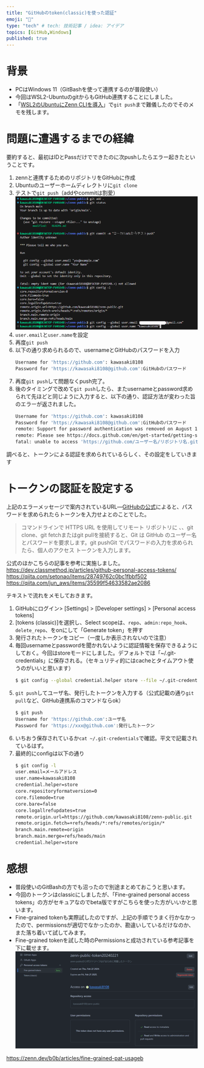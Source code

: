 ```yaml
---
title: "GitHubのtoken(classic)を使った認証"
emoji: "👻"
type: "tech" # tech: 技術記事 / idea: アイデア
topics: [GitHub,Windows]
published: true
---
```

# 背景
* PCはWindows 11（GitBashを使って連携するのが普段使い）
* 今回はWSL2-UbuntuのgitからもGitHub連携することにしました。
* 「[WSL2のUbuntuにZenn CLIを導入](https://zenn.dev/kawasaki8108/articles/20240221-beginzenn)」で`git push`まで難儀したのでそのメモを残します。

# 問題に遭遇するまでの経緯
要約すると、最初はIDとPassだけでできたのに次pushしたらエラー起きたということです。
1. zennと連携するためのリポジトリをGitHubに作成
2. Ubuntuのユーザーホームディレクトリに`git clone`
3. テストで`git push`（addやcommitは割愛）
   ![git1](/images/20240223-githubtoken/zenn015.png)
4. `user.email`と`user.name`を設定
5. 再度`git push`
6. 以下の通り求められるので、usernameとGitHubのパスワードを入力
   ```bash
   Username for 'https://github.com': kawasaki8108
   Password for 'https://kawasaki8108@github.com':GitHubのパスワード
   ```
7. 再度`git push`して問題なくpush完了。
8. 後のタイミングで改めて`git push`したら、またusernameとpassword求められて先ほどと同じように入力すると、以下の通り、認証方法が変わった旨のエラーが返されました。
   ```bash
   Username for 'https://github.com': kawasaki8108
   Password for 'https://kawasaki8108@github.com':GitHubのパスワード
   remote: Support for password authentication was removed on August 13, 2021.
   remote: Please see https://docs.github.com/en/get-started/getting-started-with-git/about-remote-repositories#cloning-with-https-urls for information on currently recommended modes of authentication.
   fatal: unable to access 'https://github.com/ユーザー名/リポジトリ名.git/'
   ```
調べると、トークンによる認証を求められているらしく、その設定をしていきます
# トークンの認証を設定する
上記のエラーメッセージで案内されているURL―[GitHubの公式](https://docs.github.com/en/get-started/getting-started-with-git/about-remote-repositories#cloning-with-https-urls)によると、パスワードを求められたらトークンを入力せよとのことでした。
> コマンドラインで HTTPS URL を使用してリモート リポジトリに 、、git clone、git fetchまたはgit pullを接続すると、Git は GitHub のユーザー名とパスワードを要求します。git pushGit でパスワードの入力を求められたら、個人のアクセス トークンを入力します。

公式のほかこちらの記事を参考に実施しました。
https://dev.classmethod.jp/articles/github-personal-access-tokens/
https://qiita.com/setonao/items/28749762c0bc1fbbf502
https://qiita.com/jun_aws/items/35599f54633582ae2086

テキストで流れをメモしておきます。
1. GitHubにログイン> [Settings] > [Developer settings] > [Personal access tokens]
2. [tokens (classic)]を選択し、Select scopeは、`repo`、`admin:repo_hook`、`delete_repo`、をonにして「Generate token」を押す
3. 発行されたトークンをコピー（一度しか表示されないので注意）
4. 毎回usernameとpasswordを聞かれないように認証情報を保存できるようにしておく。今回はstoreモードにしました。デフォルトでは「~/.git-credentials」に保存される。（セキュリティ的にはcacheとタイムアウト使うのがいいと思います）
   ```bash
   $ git config --global credential.helper store --file ~/.git-credentials
   ```
5. `git push`してユーザ名、発行したトークンを入力する（公式記載の通り`git pull`など、GitHub連携系のコマンドならok）
   ```bash
   $ git push
   Username for 'https://github.com':ユーザ名
   Password for 'https://xxx@github.com':発行したトークン
   ```
6. いちおう保存されているか`cat ~/.git-credentials`で確認。平文で記載されているはず。
7. 最終的にconfigは以下の通り
   ```bash
   $ git config -l
   user.email=メールアドレス
   user.name=kawasaki8108
   credential.helper=store
   core.repositoryformatversion=0
   core.filemode=true
   core.bare=false
   core.logallrefupdates=true
   remote.origin.url=https://github.com/kawasaki8108/zenn-public.git
   remote.origin.fetch=+refs/heads/*:refs/remotes/origin/*
   branch.main.remote=origin
   branch.main.merge=refs/heads/main
   credential.helper=store
   ```

# 感想
* 普段使いのGitBashの方でも沼ったので別途まとめておこうと思います。
* 今回のトークンはclassicにしましたが、「Fine-grained personal access tokens」の方がセキュアなのでbeta版ですがこちらを使った方がいいかと思います。
* Fine-grained tokenも実際試したのですが、上記の手順でうまく行かなかったので、permissionsが適切でなかったのか、勘違いしているだけなのか、また落ち着いて試してみます。
* Fine-grained tokenを試した時のPermissionsと成功されている参考記事を下に載せます。
  ![githubtoken](/images/20240223-githubtoken/githubtoken.png)

https://zenn.dev/b0b/articles/fine-grained-pat-usageb